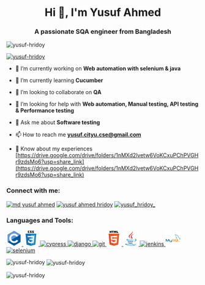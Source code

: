 <h1 align="center">Hi 👋, I'm Yusuf Ahmed</h1>
<h3 align="center">A passionate SQA engineer from Bangladesh</h3>

<p align="left"> <img src="https://komarev.com/ghpvc/?username=yusuf-hridoy&label=Profile%20views&color=0e75b6&style=flat" alt="yusuf-hridoy" /> </p>

<p align="left"> <a href="https://github.com/ryo-ma/github-profile-trophy"><img src="https://github-profile-trophy.vercel.app/?username=yusuf-hridoy" alt="yusuf-hridoy" /></a> </p>

- 🔭 I’m currently working on **Web automation with selenium & java**

- 🌱 I’m currently learning **Cucumber**

- 👯 I’m looking to collaborate on **QA**

- 🤝 I’m looking for help with **Web automation, Manual testing, API testing & Performance testing**

- 💬 Ask me about **Software testing**

- 📫 How to reach me **yusuf.cityu.cse@gmail.com**

- 📄 Know about my experiences [https://drive.google.com/drive/folders/1nMXd2lvetw6VoKCxuPChPVGHr9zdsMo6?usp=share_link](https://drive.google.com/drive/folders/1nMXd2lvetw6VoKCxuPChPVGHr9zdsMo6?usp=share_link)

<h3 align="left">Connect with me:</h3>
<p align="left">
<a href="https://linkedin.com/in/md yusuf ahmed" target="blank"><img align="center" src="https://raw.githubusercontent.com/rahuldkjain/github-profile-readme-generator/master/src/images/icons/Social/linked-in-alt.svg" alt="md yusuf ahmed" height="30" width="40" /></a>
<a href="https://fb.com/yusuf ahmed hridoy" target="blank"><img align="center" src="https://raw.githubusercontent.com/rahuldkjain/github-profile-readme-generator/master/src/images/icons/Social/facebook.svg" alt="yusuf ahmed hridoy" height="30" width="40" /></a>
<a href="https://instagram.com/yusuf_hridoy_" target="blank"><img align="center" src="https://raw.githubusercontent.com/rahuldkjain/github-profile-readme-generator/master/src/images/icons/Social/instagram.svg" alt="yusuf_hridoy_" height="30" width="40" /></a>
</p>

<h3 align="left">Languages and Tools:</h3>
<p align="left"> <a href="https://www.cprogramming.com/" target="_blank" rel="noreferrer"> <img src="https://raw.githubusercontent.com/devicons/devicon/master/icons/c/c-original.svg" alt="c" width="40" height="40"/> </a> <a href="https://www.w3schools.com/css/" target="_blank" rel="noreferrer"> <img src="https://raw.githubusercontent.com/devicons/devicon/master/icons/css3/css3-original-wordmark.svg" alt="css3" width="40" height="40"/> </a> <a href="https://www.cypress.io" target="_blank" rel="noreferrer"> <img src="https://raw.githubusercontent.com/simple-icons/simple-icons/6e46ec1fc23b60c8fd0d2f2ff46db82e16dbd75f/icons/cypress.svg" alt="cypress" width="40" height="40"/> </a> <a href="https://www.djangoproject.com/" target="_blank" rel="noreferrer"> <img src="https://cdn.worldvectorlogo.com/logos/django.svg" alt="django" width="40" height="40"/> </a> <a href="https://git-scm.com/" target="_blank" rel="noreferrer"> <img src="https://www.vectorlogo.zone/logos/git-scm/git-scm-icon.svg" alt="git" width="40" height="40"/> </a> <a href="https://www.w3.org/html/" target="_blank" rel="noreferrer"> <img src="https://raw.githubusercontent.com/devicons/devicon/master/icons/html5/html5-original-wordmark.svg" alt="html5" width="40" height="40"/> </a> <a href="https://www.java.com" target="_blank" rel="noreferrer"> <img src="https://raw.githubusercontent.com/devicons/devicon/master/icons/java/java-original.svg" alt="java" width="40" height="40"/> </a> <a href="https://www.jenkins.io" target="_blank" rel="noreferrer"> <img src="https://www.vectorlogo.zone/logos/jenkins/jenkins-icon.svg" alt="jenkins" width="40" height="40"/> </a> <a href="https://www.mysql.com/" target="_blank" rel="noreferrer"> <img src="https://raw.githubusercontent.com/devicons/devicon/master/icons/mysql/mysql-original-wordmark.svg" alt="mysql" width="40" height="40"/> </a> <a href="https://www.selenium.dev" target="_blank" rel="noreferrer"> <img src="https://raw.githubusercontent.com/detain/svg-logos/780f25886640cef088af994181646db2f6b1a3f8/svg/selenium-logo.svg" alt="selenium" width="40" height="40"/> </a> </p>

<p><img align="left" src="https://github-readme-stats.vercel.app/api/top-langs?username=yusuf-hridoy&show_icons=true&locale=en&layout=compact" alt="yusuf-hridoy" /></p>

<p>&nbsp;<img align="center" src="https://github-readme-stats.vercel.app/api?username=yusuf-hridoy&show_icons=true&locale=en" alt="yusuf-hridoy" /></p>

<p><img align="center" src="https://github-readme-streak-stats.herokuapp.com/?user=yusuf-hridoy&" alt="yusuf-hridoy" /></p>

